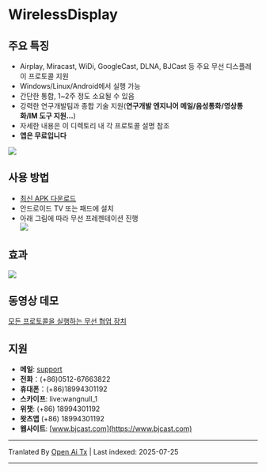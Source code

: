 # WirelessDisplay  
## 주요 특징
* Airplay, Miracast, WiDi, GoogleCast, DLNA, BJCast 등 주요 무선 디스플레이 프로토콜 지원          
* Windows/Linux/Android에서 실행 가능 
* 간단한 통합, 1~2주 정도 소요될 수 있음         
* 강력한 연구개발팀과 종합 기술 지원(**연구개발 엔지니어 메일/음성통화/영상통화/IM 도구 지원...**)                                            
* 자세한 내용은 이 디렉토리 내 각 프로토콜 설명 참조                                                           
* **앱은 무료입니다**  

![](https://github.com/WirelessPresentation/WirelessDisplay-SDK/blob/main/zimg/all%20protocals.png)           

## 사용 방법
* [최신 APK 다운로드](https://github.com/WirelessPresentation/WirelessDisplay/releases/download/latest/BJCastTV.apk)
* 안드로이드 TV 또는 패드에 설치
* 아래 그림에 따라 무선 프레젠테이션 진행       
![](https://github.com/WirelessPresentation/WirelessDisplay/blob/main/zimg/help.png)

## 효과
![](https://github.com/WirelessPresentation/WirelessDisplay/blob/main/zimg/googlecast-airplay-miracast-bjcast.jpg.jpg)

## 동영상 데모
[모든 프로토콜을 실행하는 무선 협업 장치](https://youtu.be/vj5lItw1W1c)   

## 지원
* **메일**: [support](https://raw.githubusercontent.com/WirelessPresentation/WirelessDisplay/main/mailto:sales@bjcast.com)
* **전화**：(+86)0512-67663822
* **휴대폰**：(+86)18994301192    
* **스카이프**: live:wangnull_1
* **위챗**: (+86) 18994301192                        
* **왓츠앱** (+86) 18994301192
* **웹사이트**: [www.bjcast.com](https://www.bjcast.com)




---

Tranlated By [Open Ai Tx](https://github.com/OpenAiTx/OpenAiTx) | Last indexed: 2025-07-25

---